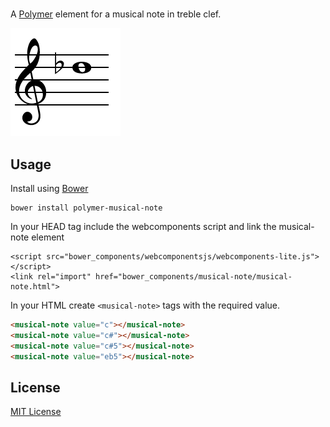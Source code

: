 # <musical-note>

A [Polymer](https://www.polymer-project.org) element for a musical note in treble clef.

![alt tag](demo/demo.png)

## Usage

Install using [Bower](http://bower.io/)

```
bower install polymer-musical-note
```

In your HEAD tag include the webcomponents script and link the musical-note element

```
<script src="bower_components/webcomponentsjs/webcomponents-lite.js"></script>
<link rel="import" href="bower_components/musical-note/musical-note.html">
```

In your HTML create `<musical-note>` tags with the required value.

```html
<musical-note value="c"></musical-note>
<musical-note value="c#"></musical-note>
<musical-note value="c#5"></musical-note>
<musical-note value="eb5"></musical-note>
```

## License

[MIT License](http://opensource.org/licenses/MIT)